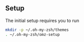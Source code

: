 ## Setup

The initial setup requires you to run
```bash
mkdir -p ~/.oh-my-zsh/themes
. ~/.oh-my-zsh/omz-setup
```
